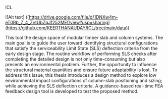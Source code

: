 ICL

![Alt text] ([https://drive.google.com/file/d/1DNXw4m-eT0Rb_Z_4_ZvtUbZqJf252MEf/view?usp=sharing](https://github.com/KEERTHANAUDAY/ICL/tree/main/data))

This tool the design space of modular timber slab and column systems. The main goal is to guide the user toward identifying structural configurations that satisfy the serviceability Limit State (SLS) deflection criteria from the early design stage. The routine workflow of performing SLS checks after completing the detailed design is not only time-consuming but also presents an environmental problem. Further, the opportunity to influence the structural material quantities and ensure future adaptability is lost. To address this issue, this thesis introduces a design method to explore low environmental impact configurations of column-slab positioning and sizing; while achieving the SLS deflection criteria. A guidance-based real-time FEA feedback design tool is developed to test the proposed method.
